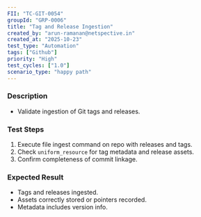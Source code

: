 ```yaml
---
FII: "TC-GIT-0054"
groupId: "GRP-0006"
title: "Tag and Release Ingestion"
created_by: "arun-ramanan@netspective.in"
created_at: "2025-10-23"
test_type: "Automation"
tags: ["Github"]
priority: "High"
test_cycles: ["1.0"]
scenario_type: "happy path"
---
```

### Description
- Validate ingestion of Git tags and releases.

### Test Steps
1. Execute file ingest command on repo with releases and tags.  
2. Check `uniform_resource` for tag metadata and release assets.  
3. Confirm completeness of commit linkage.

### Expected Result
- Tags and releases ingested.  
- Assets correctly stored or pointers recorded.  
- Metadata includes version info.
